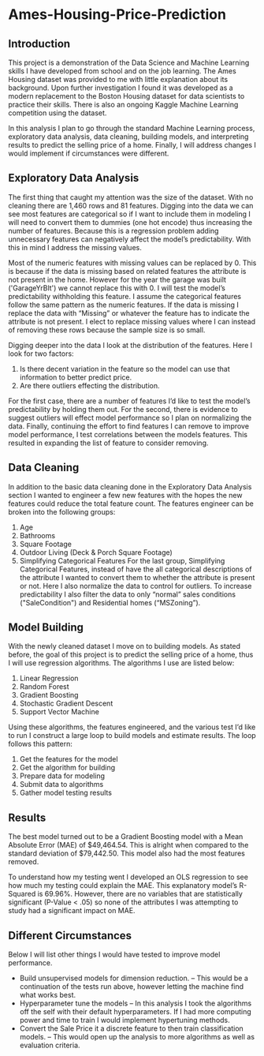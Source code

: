 # Ames-Housing-Price-Prediction

## Introduction

This project is a demonstration of the Data Science and Machine Learning skills I have developed from school and on the job learning.  The Ames Housing dataset was provided to me with little explanation about its background.  Upon further investigation I found it was developed as a modern replacement to the Boston Housing dataset for data scientists to practice their skills.  There is also an ongoing Kaggle Machine Learning competition using the dataset.   

In this analysis I plan to go through the standard Machine Learning process, exploratory data analysis, data cleaning, building models, and interpreting results to predict the selling price of a home.  Finally, I will address changes I would implement if circumstances were different.  

## Exploratory Data Analysis

The first thing that caught my attention was the size of the dataset.  With no cleaning there are 1,460 rows and 81 features.  Digging into the data we can see most features are categorical so if I want to include them in modeling I will need to convert them to dummies (one hot encode) thus increasing the number of features.  Because this is a regression problem adding unnecessary features can negatively affect the model’s predictability.  With this in mind I address the missing values.  

Most of the numeric features with missing values can be replaced by 0.  This is because if the data is missing based on related features the attribute is not present in the home.  However for the year the garage was built ('GarageYrBlt') we cannot replace this with 0.  I will test the model’s predictability withholding this feature.  I assume the categorical features follow the same pattern as the numeric features.  If the data is missing I replace the data with “Missing” or whatever the feature has to indicate the attribute is not present.  I elect to replace missing values where I can instead of removing these rows because the sample size is so small.  

Digging deeper into the data I look at the distribution of the features.  Here I look for two factors:  

1. Is there decent variation in the feature so the model can use that information to better predict price.
2. Are there outliers effecting the distribution. 


For the first case, there are a number of features I’d like to test the model’s predictability by holding them out. For the second, there is evidence to suggest outliers will effect model performance so I plan on normalizing the data.  Finally, continuing the effort to find features I can remove to improve model performance, I test correlations between the models features.  This resulted in expanding the list of feature to consider removing.  


## Data Cleaning

In addition to the basic data cleaning done in the Exploratory Data Analysis section I wanted to engineer a few new features with the hopes the new features could reduce the total feature count.  The features engineer can be broken into the following groups:  

1.	Age
2.	Bathrooms 
3.	Square Footage
4.	Outdoor Living (Deck & Porch Square Footage)
5.	Simplifying Categorical Features
For the last group, Simplifying Categorical Features, instead of have the all categorical descriptions of the attribute I wanted to convert them to whether the attribute is present or not.  Here I also normalize the data to control for outliers. To increase predictability I also filter the data to only “normal” sales conditions ("SaleCondition") and Residential homes (“MSZoning”).  


## Model Building

With the newly cleaned dataset I move on to building models.  As stated before, the goal of this project is to predict the selling price of a home, thus I will use regression algorithms.  The algorithms I use are listed below:  

1.	Linear Regression
2.	Random Forest
3.	Gradient Boosting
4.	Stochastic Gradient Descent
5.	Support Vector Machine


Using these algorithms, the features engineered, and the various test I’d like to run I construct a large loop to build models and estimate results.  The loop follows this pattern:  

1.	Get the features for the model
2.	Get the algorithm for building
3.	Prepare data for modeling
4.	Submit data to algorithms
5.	Gather model testing results

## Results

The best model turned out to be a Gradient Boosting model with a Mean Absolute Error (MAE) of $49,464.54.  This is alright when compared to the standard deviation of $79,442.50.  This model also had the most features removed.  

To understand how my testing went I developed an OLS regression to see how much my testing could explain the MAE.  This explanatory model’s R-Squared is 69.96%.  However, there are no variables that are statistically significant (P-Value < .05) so none of the attributes I was attempting to study had a significant impact on MAE.  


## Different Circumstances

Below I will list other things I would have tested to improve model performance.  

- Build unsupervised models for dimension reduction.  – This would be a continuation of the tests run above, however letting the machine find what works best. 
- Hyperparameter tune the models – In this analysis I took the algorithms off the self with their default hyperparameters.  If I had more computing power and time to train I would implement hypertuning methods.
- Convert the Sale Price it a discrete feature to then train classification models. – This would open up the analysis to more algorithms as well as evaluation criteria.  



